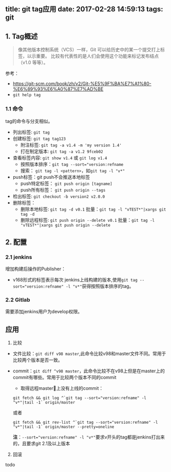 title: git tag应用
date: 2017-02-28 14:59:13
tags: git
---


## 1. Tag概述

>像其他版本控制系统（VCS）一样，Git 可以给历史中的某一个提交打上标签，以示重要。 比较有代表性的是人们会使用这个功能来标记发布结点（v1.0 等等）。

参考：  

- <https://git-scm.com/book/zh/v2/Git-%E5%9F%BA%E7%A1%80-%E6%89%93%E6%A0%87%E7%AD%BE>
- `git help tag`


### 1.1 命令

tag的命令与分支相似。

- 列出标签: `git tag`
- 创建标签: `git tag tag123`
	- 附注标签: `git tag -a v1.4 -m 'my version 1.4'`
	- 打在制定版本: `git tag -a v1.2 9fceb02` 
- 查看标签内容: `git show v1.4` 或 `git log v1.4`
	- 按照版本排序：`git tag --sort="version:refname`
	- 搜索： `git tag -l <pattern>`，如`git tag -l "v*"`
- push标签：git push不会推送本地标签
	- push特定标签： `git push origin [tagname]`
	- push所有标签： `git push origin --tags`
- 检出标签: `git checkout -b version2 v2.0.0`
- 删除标签：
	- 删除本地标签: `git tag -d v0.1`      批量：`git tag -l "vTEST*"|xargs git tag -d`
	- 删除远程标签: `git push origin --delete v0.1`   批量：`git tag -l "vTEST*"|xargs git push origin --delete`


## 2. 配置

### 2.1 jenkins

增加构建后操作的Publisher：

[](/images/git_tag1.png)

- v168形式的标签表示每次 jenkins上线构建的版本,使用`git tag --sort="version:refname" -l "v*"`获得按照版本排序的tag。


### 2.2 Gitlab

需要添加jenkins用户为develop权限。


## 应用

1. 比较
- 文件比较：`git diff v98 master`,此命令比较v98和master文件不同。常用于比较两个版本是否一致。
- commit：`git diff ^v98 master`，此命令比较不在v98上但是在master上的commit有哪些。常用于比较两个版本不同的commit
	- 取得远程master上没有上线的commit：
	
	```
	git fetch && git log ^`git tag --sort="version:refname" -l "v*"|tail -1` origin/master
	```
	或者
	```
	git fetch && git rev-list ^`git tag --sort="version:refname" -l "v*"|tail -1` origin/master --pretty=oneline
	```
	
    **注**：`--sort="version:refname" -l "v*"`要求v开头的tag都是jenkins打出来的，且要求git 2.1及以上版本
    
2. 回滚

todo